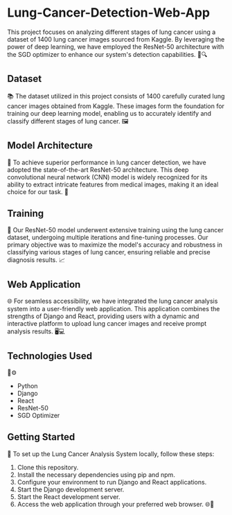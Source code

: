 # Lung-Cancer-Detection-Web-App
<!-- Lung Cancer Detection using RESNET-50 SGD Optimizer and integrated on web using React and Django. -->
<!-- 🔬 ![Lung Cancer](link-to-lung-cancer-image) 🩺 -->

This project focuses on analyzing different stages of lung cancer using a dataset of 1400 lung cancer images sourced from Kaggle. By leveraging the power of deep learning, we have employed the ResNet-50 architecture with the SGD optimizer to enhance our system's detection capabilities. 💪🔍

## Dataset
📚 The dataset utilized in this project consists of 1400 carefully curated lung cancer images obtained from Kaggle. These images form the foundation for training our deep learning model, enabling us to accurately identify and classify different stages of lung cancer. 🖼️

## Model Architecture
🧠 To achieve superior performance in lung cancer detection, we have adopted the state-of-the-art ResNet-50 architecture. This deep convolutional neural network (CNN) model is widely recognized for its ability to extract intricate features from medical images, making it an ideal choice for our task. 🏥

## Training
🎯 Our ResNet-50 model underwent extensive training using the lung cancer dataset, undergoing multiple iterations and fine-tuning processes. Our primary objective was to maximize the model's accuracy and robustness in classifying various stages of lung cancer, ensuring reliable and precise diagnosis results. 📈

## Web Application
🌐 For seamless accessibility, we have integrated the lung cancer analysis system into a user-friendly web application. This application combines the strengths of Django and React, providing users with a dynamic and interactive platform to upload lung cancer images and receive prompt analysis results. 🖥️💻

## Technologies Used
🔧⚙️
- Python
- Django
- React
- ResNet-50
- SGD Optimizer

## Getting Started
🚀 To set up the Lung Cancer Analysis System locally, follow these steps:

1. Clone this repository.
2. Install the necessary dependencies using pip and npm.
3. Configure your environment to run Django and React applications.
4. Start the Django development server.
5. Start the React development server.
6. Access the web application through your preferred web browser. 🌐🔗

